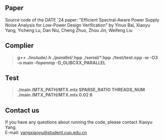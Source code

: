 ## Paper
Source code of the DATE '24 paper: "Efficient Spectral-Aware Power Supply Noise Analysis for Low-Power Design Verification" by Yinuo Bai, Xiaoyu Yang, Yicheng Lu, Dan Niu, Cheng Zhuo, Zhou Jin, Weifeng Liu

## Complier
>**g++ ./include/*.h ./parallel/*.hpp ./serial/*.hpp ./test/test.cpp -w -O3 -o main -fopenmp -D_GLIBCXX_PARALLEL**

## Test
>**./main /MTX_PATH/MTX.mtx SPARSE_RATIO THREADS_NUM** \
>**./main /MTX_PATH/MTX.mtx 0.02 8**

## Contact us
If you have any questions about running the code, please contact Xiaoyu Yang. \
E-mail: yangxiaoyu@student.cup.edu.cn